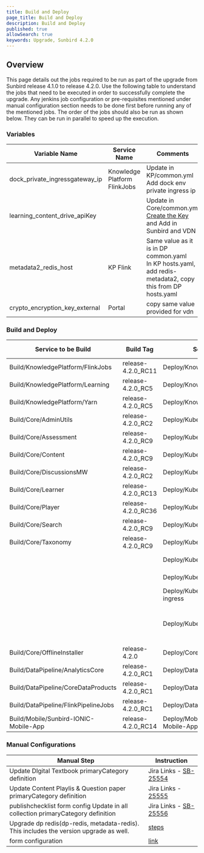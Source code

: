 ```yaml
---
title: Build and Deploy
page_title: Build and Deploy
description: Build and Deploy
published: true
allowSearch: true
keywords: Upgrade, Sunbird 4.2.0
---
```


## Overview

This page details out the jobs required to be run as part of the upgrade from Sunbird release 4.1.0 to release 4.2.0. Use the following table to understand the jobs that need to be executed in order to successfully complete the upgrade. Any jenkins job configuration or pre-requisites mentioned under manual configuration section needs to be done first before running any of the mentioned jobs. The order of the jobs should also be run as shown below. They can be run in parallel to speed up the execution.

### Variables

|Variable Name|Service Name|Comments|
|-------------|------------|--------|
|dock_private_ingressgateway_ip|Knowledge Platform FlinkJobs|Update in KP/common.yml<br/>Add dock env private ingress ip|
|learning_content_drive_apiKey||Update in Core/common.yml<br/>[Create the Key](https://support.google.com/googleapi/answer/6158862?hl=en) and Add in Sunbird and VDN|
|metadata2_redis_host|KP Flink|Same value as it is in DP common.yaml<br/>In KP hosts.yaml, add redis-metadata2, copy this from DP hosts.yaml|
|crypto_encryption_key_external|Portal|copy same value provided for vdn |

### Build and Deploy

|Service to be Build|Build Tag|Service to Deploy|Deploy Tag|Comments|
|-------------------|---------|-----------------|----------|--------|
|Build/KnowledgePlatform/FlinkJobs|release-4.2.0_RC11|Deploy/KnowledgePlatform/FlinkJobs|release-4.2.0_RC6|add <b>metrics-data-transformer</b> in jobs config deploy all job|
|Build/KnowledgePlatform/Learning|release-4.2.0_RC5|Deploy/KnowledgePlatform/Learning|release-4.2.0_RC6||
|Build/KnowledgePlatform/Yarn|release-4.2.0_RC5|Deploy/KnowledgePlatform/Yarn|release-4.2.0_RC6||
|Build/Core/AdminUtils|release-4.2.0_RC2|Deploy/Kubernetes/AdminUtils|release-4.2.0_RC2||
|Build/Core/Assessment|release-4.2.0_RC9|Deploy/Kubernetes/Assessment|release-4.2.0_RC2||
|Build/Core/Content|release-4.2.0_RC9|Deploy/Kubernetes/Content|release-4.2.0_RC2||
|Build/Core/DiscussionsMW|release-4.2.0_RC2|Deploy/Kubernetes/DiscussionsMW|release-4.2.0_RC2||
|Build/Core/Learner|release-4.2.0_RC13|Deploy/Kubernetes/Learner|release-4.2.0_RC2||
|Build/Core/Player|release-4.2.0_RC36|Deploy/Kubernetes/Player|release-4.2.0_RC2||
|Build/Core/Search|release-4.2.0_RC9|Deploy/Kubernetes/Search|release-4.2.0_RC2||
|Build/Core/Taxonomy|release-4.2.0_RC9|Deploy/Kubernetes/Taxonomy|release-4.2.0_RC2||
|||Deploy/Kubernetes/UploadSchemas|release-4.2.0_RC5||
|||Deploy/Kubernetes/Keycloak|release-4.2.0_RC2|Redeploy same artifact|
|||Deploy/Kubernetes/Nginx-private-ingress|release-4.2.0_RC2|update the variables as per - [link](https://github.com/project-sunbird/sunbird-devops/blob/release-4.2.0/private_repo/ansible/inventory/dev/Core/common.yml#L231-L247)|
|||Deploy/Kubernetes/Monitoring|release-4.2.0_RC2|Create an oauth cred from google cloud account.<br/> Give redirect url as https://{domain_name}/oauth3/callback<br/>update the variables as per - [link](https://github.com/project-sunbird/sunbird-devops/blob/release-4.2.0/private_repo/ansible/inventory/dev/Core/common.yml#L231-L247)|
|Build/Core/OfflineInstaller|release-4.2.0|Deploy/Core/OfflineInstaller|release-4.2.0_RC2|
|Build/DataPipeline/AnalyticsCore|release-4.2.0_RC1|Deploy/DataPipeline/AnalyticsCore|release-4.2.0_RC2||
|Build/DataPipeline/CoreDataProducts|release-4.2.0_RC1|Deploy/DataPipeline/CoreDataProducts|release-4.2.0_RC2||
|Build/DataPipeline/FlinkPipelineJobs|release-4.2.0_RC1|Deploy/DataPipeline/FlinkPipelineJobs|release-4.2.0_RC2|deploy all the jobs|
|Build/Mobile/Sunbird-IONIC-Mobile-App|release-4.2.0_RC14|Deploy/Mobile/Sunbird-IONIC-Mobile-App|release-4.2.0||

### Manual Configurations

|Manual Step|Instruction|
|--------------------|--------------------|
|Update DIgital Textbook primaryCategory definition |Jira Links - [SB-25554](https://project-sunbird.atlassian.net/browse/SB-25554)|
|Update Content Playlis & Question paper primaryCategory definition |Jira Links - [25555](https://project-sunbird.atlassian.net/browse/SB-25555)|
|publishchecklist form config Update in all collection primaryCategory definition | Jira Links - [SB-25556](https://project-sunbird.atlassian.net/browse/SB-25556)|
|Upgrade dp redis(dp-redis, metadata-redis). This includes the version upgrade as well.|[steps](https://docs.google.com/spreadsheets/d/1KnjAH_hMzFokmuUYN62HnevihJdXpnrfUgm_VgAH7AU/edit#gid=344919181)|
|form configuration| [link](https://project-sunbird.atlassian.net/wiki/spaces/MC/pages/2909339655/Form+Configuration+release-4.2.0)

